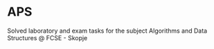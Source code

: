 # APS
Solved  laboratory and exam tasks for the subject Algorithms and Data Structures @ FCSE - Skopje  
